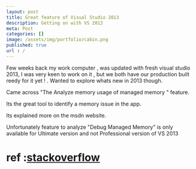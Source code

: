 ```yaml
---
layout: post
title: Great feature of Visual Studio 2013
description: Getting on with VS 2013
meta: Post
categories: []
image: /assets/img/portfolio/cabin.png
published: true
url : /
---
```


<p>
Few weeks back my work computer , was updated with fresh visual studio 2013, I was very keen to work on it , but we both have our production built reedy for it yet ! . Wanted to explore whats new in 2013 though.
<p>
Came across "The Analyze memory usage of managed memory " feature.
<p>
Its the great tool to identify a memory issue in the app.
<p>
Its explained more on the msdn website.
<p>
Unfortunately feature to analyze "Debug Managed Memory" is only available for Ultimate version and not Professional version of VS 2013 

# ref :[stackoverflow](http://stackoverflow.com/questions/21241905/why-i-can-not-find-debug-managed-memory-on-actions-menu)